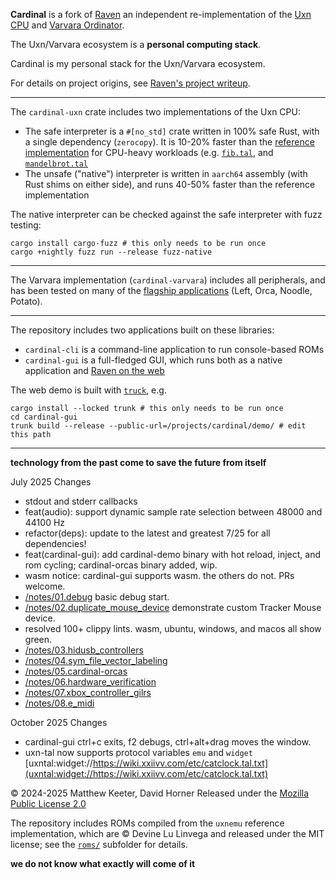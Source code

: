 **Cardinal** is a fork of [Raven](https://github.com/mkeeter/raven) an independent re-implementation of the
[Uxn CPU](https://wiki.xxiivv.com/site/uxn.html)
and
[Varvara Ordinator](https://wiki.xxiivv.com/site/varvara.html).


The Uxn/Varvara ecosystem is a **personal computing stack**.

Cardinal is my personal stack for the Uxn/Varvara ecosystem.

For details on project origins, see [Raven's project writeup](https://mattkeeter.com/projects/raven).

--------------------------------------------------------------------------------

The `cardinal-uxn` crate includes two implementations of the Uxn CPU:

- The safe interpreter is a `#[no_std]` crate written in 100% safe Rust, with a
  single dependency (`zerocopy`).  It is 10-20% faster than
  the [reference implementation](https://git.sr.ht/~rabbits/uxn/tree/main/item/src)
  for CPU-heavy workloads (e.g.
  [`fib.tal`](https://git.sr.ht/~rabbits/uxn/tree/main/item/projects/examples/exercises/fib.tal),
  and
  [`mandelbrot.tal`](https://git.sr.ht/~rabbits/uxn/tree/main/item/projects/examples/demos/mandelbrot.tal)
- The unsafe ("native") interpreter is written in `aarch64` assembly (with Rust
  shims on either side), and runs 40-50% faster than the reference
  implementation

The native interpreter can be checked against the safe interpreter with fuzz
testing:

```console
cargo install cargo-fuzz # this only needs to be run once
cargo +nightly fuzz run --release fuzz-native
```

--------------------------------------------------------------------------------

The Varvara implementation (`cardinal-varvara`) includes all peripherals, and has
been tested on many of the
[flagship applications](https://wiki.xxiivv.com/site/roms.html)
(Left, Orca, Noodle, Potato).

--------------------------------------------------------------------------------

The repository includes two applications built on these libraries:

- `cardinal-cli` is a command-line application to run console-based ROMs
- `cardinal-gui` is a full-fledged GUI, which runs both as a native application and
  [Raven on the web](https://mattkeeter.com/projects/raven/demo)

The web demo is built with [`truck`](https://trunkrs.dev/), e.g.

```console
cargo install --locked trunk # this only needs to be run once
cd cardinal-gui
trunk build --release --public-url=/projects/cardinal/demo/ # edit this path
```

--------------------------------------------------------------------------------
**technology from the past come to save the future from itself**

July 2025 Changes
- stdout and stderr callbacks
- feat(audio): support dynamic sample rate selection between 48000 and 44100 Hz
- refactor(deps): update to the latest and greatest 7/25 for all dependencies!
- feat(cardinal-gui): add cardinal-demo binary with hot reload, inject, and rom cycling; cardinal-orcas binary added, wip.
- wasm notice: cardinal-gui supports wasm.  the others do not.  PRs welcome.
- [/notes/01.debug](https://github.com/davehorner/cardinal/tree/main/notes/01.debug/README.md) basic debug start.
- [/notes/02.duplicate_mouse_device](https://github.com/davehorner/cardinal/tree/main/notes/02.duplicate_mouse_device/README.md) demonstrate custom Tracker Mouse device.
- resolved 100+ clippy lints.  wasm, ubuntu, windows, and macos all show green.
- [/notes/03.hidusb_controllers](https://github.com/davehorner/cardinal/tree/main/notes/03.hidusb_controllers/README.md)
- [/notes/04.sym_file_vector_labeling](https://github.com/davehorner/cardinal/tree/main/notes/04.sym_file_vector_labeling/README.md) 
- [/notes/05.cardinal-orcas](https://github.com/davehorner/cardinal/tree/main/notes/05.cardinal-orcas/README.md)
- [/notes/06.hardware_verification](https://github.com/davehorner/cardinal/tree/main/notes/06.hardware_verification/readme.md)
- [/notes/07.xbox_controller_gilrs](https://github.com/davehorner/cardinal/tree/main/notes/07.xbox_controller_gilrs/README.md)
- [/notes/08.e_midi](https://github.com/davehorner/cardinal/tree/main/notes/08.e_midi/README.md)  

October 2025 Changes
- cardinal-gui ctrl+c exits, f2 debugs, ctrl+alt+drag moves the window.
- uxn-tal now supports protocol variables `emu` and `widget` [uxntal:widget://https://wiki.xxiivv.com/etc/catclock.tal.txt](uxntal:widget://https://wiki.xxiivv.com/etc/catclock.tal.txt)

© 2024-2025 Matthew Keeter, David Horner
Released under the [Mozilla Public License 2.0](/LICENSE.txt)

The repository includes ROMs compiled from the `uxnemu` reference
implementation, which are © Devine Lu Linvega and released under the MIT
license; see the [`roms/`](roms/) subfolder for details.

**we do not know what exactly will come of it**